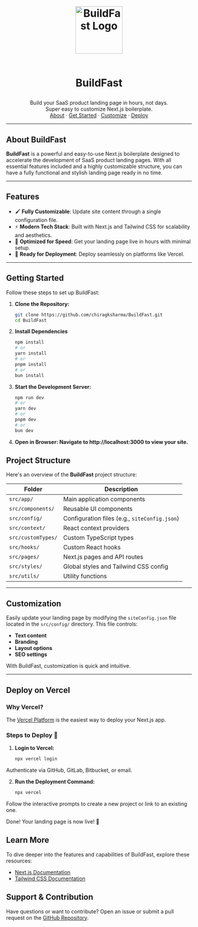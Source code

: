 <!-- LOGO -->
<h1 align="center">
  <img src="https://github.com/user-attachments/assets/6df40de7-0d91-453b-b783-b355bc47a8c9" alt="BuildFast Logo" width="128">

  <br>BuildFast
</h1>

<p align="center">
  Build your SaaS product landing page in hours, not days. 
  <br>Super easy to customize Next.js boilerplate.
  <br />
  <a href="#about-buildfast">About</a>
  ·
  <a href="#getting-started">Get Started</a>
  ·
  <a href="#customization">Customize</a>
  ·
  <a href="#deploy-on-vercel">Deploy</a>
</p>

---

## About BuildFast

**BuildFast** is a powerful and easy-to-use Next.js boilerplate designed to accelerate the development of SaaS product landing pages. With all essential features included and a highly customizable structure, you can have a fully functional and stylish landing page ready in no time.

---

## Features

- 🖌️ **Fully Customizable**: Update site content through a single configuration file.
- ⚡ **Modern Tech Stack**: Built with Next.js and Tailwind CSS for scalability and aesthetics.
- 🚀 **Optimized for Speed**: Get your landing page live in hours with minimal setup.
- 💾 **Ready for Deployment**: Deploy seamlessly on platforms like Vercel.

---

## Getting Started

Follow these steps to set up BuildFast:

1. **Clone the Repository:**
   ```bash
   git clone https://github.com/chiragksharma/BuildFast.git
   cd BuildFast
   ```
2. **Install Dependencies**
   ```bash
   npm install
   # or
   yarn install
   # or
   pnpm install
   # or
   bun install
   ```
3. **Start the Development Server:**
   ```bash
   npm run dev
   # or
   yarn dev
   # or
   pnpm dev
   # or
   bun dev

   ```
4. **Open in Browser: Navigate to http://localhost:3000 to view your site.**

## Project Structure

Here's an overview of the **BuildFast** project structure:

| Folder            | Description                                   |
|--------------------|-----------------------------------------------|
| `src/app/`        | Main application components                  |
| `src/components/` | Reusable UI components                       |
| `src/config/`     | Configuration files (e.g., `siteConfig.json`)|
| `src/context/`    | React context providers                      |
| `src/customTypes/`| Custom TypeScript types                      |
| `src/hooks/`      | Custom React hooks                           |
| `src/pages/`      | Next.js pages and API routes                 |
| `src/styles/`     | Global styles and Tailwind CSS config        |
| `src/utils/`      | Utility functions                            |

---

## Customization

Easily update your landing page by modifying the `siteConfig.json` file located in the `src/config/` directory. This file controls:

- **Text content**
- **Branding**
- **Layout options**
- **SEO settings**

With BuildFast, customization is quick and intuitive.

---

## Deploy on Vercel

### Why Vercel?
The [Vercel Platform](https://vercel.com/) is the easiest way to deploy your Next.js app.

### Steps to Deploy 🚀

1. **Login to Vercel:**
   ```bash
   npx vercel login
   ```
Authenticate via GitHub, GitLab, Bitbucket, or email.

2. **Run the Deployment Command:**
   ```bash
   npx vercel
   ```

Follow the interactive prompts to create a new project or link to an existing one.

Done!
Your landing page is now live! 🎉

## Learn More

To dive deeper into the features and capabilities of BuildFast, explore these resources:

- [Next.js Documentation](https://nextjs.org/docs)
- [Tailwind CSS Documentation](https://tailwindcss.com/docs)

## Support & Contribution

Have questions or want to contribute? Open an issue or submit a pull request on the [GitHub Repository](https://github.com/chiragksharma/BuildFast).


